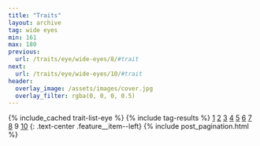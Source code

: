 ```yaml
---
title: "Traits"
layout: archive
tag: wide eyes
min: 161
max: 180
previous:
  url: /traits/eye/wide-eyes/8/#trait
next:
  url: /traits/eye/wide-eyes/10/#trait
header:
  overlay_image: /assets/images/cover.jpg
  overlay_filter: rgba(0, 0, 0, 0.5)
---
```

{% include_cached trait-list-eye %}
{% include tag-results %}
[1](/traits/eye/wide-eyes/1/#trait) [2](/traits/eye/wide-eyes/2/#trait) [3](/traits/eye/wide-eyes/3/#trait) [4](/traits/eye/wide-eyes/4/#trait) [5](/traits/eye/wide-eyes/5/#trait) [6](/traits/eye/wide-eyes/6/#trait) [7](/traits/eye/wide-eyes/7/#trait) [8](/traits/eye/wide-eyes/8/#trait) 9 [10](/traits/eye/wide-eyes/10/#trait) 
{: .text-center .feature__item--left}
{% include post_pagination.html %}
